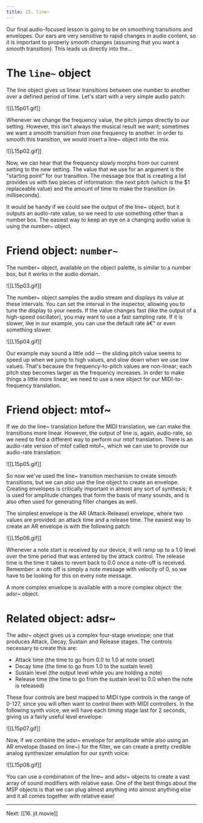 ```yaml
---
title: 15. line~
---
```

Our final audio-focused lesson is going to be on smoothing transitions and envelopes. Our ears are very sensitive to rapid changes in audio content, so it is important to properly smooth changes (assuming that you want a smooth transition). This leads us directly into the...

# The `line~` object

The line object gives us linear transitions between one number to another over a defined period of time. Let's start with a very simple audio patch:

![[L15p01.gif]]

Whenever we change the frequency value, the pitch jumps directly to our setting. However, this isn't always the musical result we want; sometimes we want a smooth transition from one frequency to another. In order to smooth this transition, we would insert a line~ object into the mix.

![[L15p02.gif]]

Now, we can hear that the frequency slowly morphs from our current setting to the new setting. The value that we use for an argument is the "starting point" for our transition. The message box that is creating a list provides us with two pieces of information: the next pitch (which is the $1 replaceable value) and the amount of time to make the transition (in milliseconds).

It would be handy if we could see the output of the line~ object, but it outputs an audio-rate value, so we need to use something other than a number box. The easiest way to keep an eye on a changing audio value is using the number~ object.

# Friend object: `number~`

The number~ object, available on the object palette, is similar to a number box, but it works in the audio domain.

![[L15p03.gif]]

The number~ object samples the audio stream and displays its value at these intervals. You can set the interval in the inspector, allowing you to tune the display to your needs. If the value changes fast (like the output of a high-speed oscillator), you may want to use a fast sampling rate. If it is slower, like in our example, you can use the default rate â€“ or even something slower.

![[L15p04.gif]]

Our example may sound a little odd — the sliding pitch value seems to speed up when we jump to high values, and slow down when we use low values. That's because the frequency-to-pitch values are non-linear; each pitch step becomes larger as the frequency increases. In order to make things a little more linear, we need to use a new object for our MIDI-to-frequency translation.

# Friend object: mtof~

If we do the line~ translation before the MIDI translation, we can make the transitions more linear. However, the output of line is, again, audio-rate, so we need to find a different way to perform our mtof translation. There is an audio-rate version of mtof called mtof~, which we can use to provide our audio-rate translation:

![[L15p05.gif]]

So now we've used the line~ transition mechanism to create smooth transitions, but we can also use the line object to create an envelope. Creating envelopes is critically important in almost any sort of synthesis; it is used for amplitude changes that form the basis of many sounds, and is also often used for generating filter changes as well.

The simplest envelope is the AR (Attack-Release) envelope, where two values are provided: an attack time and a release time. The easiest way to create an AR envelope is with the following patch:

![[L15p06.gif]]

Whenever a note start is received by our device, it will ramp up to a 1.0 level over the time period that was entered by the attack control. The release time is the time it takes to revert back to 0.0 once a note-off is received. Remember: a note off is simply a note message with velocity of 0, so we have to be looking for this on every note message.

A more complex envelope is available with a more complex object: the adsr~ object.

# Related object: adsr~

The adsr~ object gives us a complex four-stage envelope; one that produces Attack, Decay, Sustain and Release stages. The controls necessary to create this are:

- Attack time (the time to go from 0.0 to 1.0 at note onset)
- Decay time (the time to go from 1.0 to the sustain level)
- Sustain level (the output level while you are holding a note)
- Release time (the time to go from the sustain level to 0.0 when the note is released)

These four controls are best mapped to MIDI type controls in the range of 0-127, since you will often want to control them with MIDI controllers. In the following synth voice, we will have each timing stage last for 2 seconds, giving us a fairly useful level envelope:

![[L15p07.gif]]

Now, if we combine the adsr~ envelope for amplitude while also using an AR envelope (based on line~) for the filter, we can create a pretty credible analog synthesizer emulation for our synth voice:

![[L15p08.gif]]

You can use a combination of the line~ and adsr~ objects to create a vast array of sound modifiers with relative ease. One of the best things about the MSP objects is that we can plug almost anything into almost anything else and it all comes together with relative ease!


---
Next: [[16. jit.movie]]